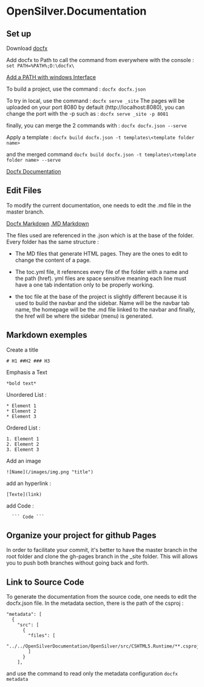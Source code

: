 # OpenSilver.Documentation

## Set up
Download [docfx](https://github.com/dotnet/docfx/releases)

Add docfx to Path to call the command from everywhere with the console :
 `set PATH=%PATH%;D:\docfx\`

[Add a PATH with windows Interface](https://www.computerhope.com/issues/ch000549.htm#:~:text=In%20the%20Advanced%20section%2C%20click,want%20the%20computer%20to%20access.)

To build a project, use the command :
`docfx docfx.json`

To try in local, use the command :
`docfx serve _site`
The pages will be uploaded on your port 8080 by default (http://localhost:8080), you can change the port with the -p such as :
`docfx serve _site -p 8081`

finally, you can merge the 2 commands with :
`docfx docfx.json --serve`

Apply a template :
`docfx build docfx.json -t templates\<template folder name>`

and the merged command
`docfx build docfx.json -t templates\<template folder name> --serve`

[Docfx Documentation](https://dotnet.github.io/docfx/tutorial/walkthrough/walkthrough_create_a_docfx_project.html)


## Edit Files
To modify the current documentation, one needs to edit the .md file in the master branch.

[Docfx Markdown](https://daringfireball.net/projects/markdown/basics)
[.MD Markdown](https://markdownmonster.west-wind.com/docs/_53e0pnhea.htm)

The files used are referenced in the .json which is at the base of the folder. Every folder has the same structure :

* The MD files that generate HTML pages. They are the ones to edit to change the content of a page.

* The toc.yml file, it references every file of the folder with a name and the path (href). yml files are space sensitive meaning each line must have a one tab indentation only to be properly working.

* the toc file at the base of the project is slightly different because it is used to build the navbar and the sidebar. Name will be the navbar tab name, the homepage will be the .md file linked to the navbar and finally, the href will be where the sidebar (menu) is generated.

## Markdown exemples
Create a title
```
# H1 ##H2 ### H3
```

Emphasis a Text
```
*bold text*
```

Unordered List :
```
* Element 1
* Element 2
* Element 3
```

Ordered List :
```
1. Element 1
2. Element 2
3. Element 3
```

Add an image
```
![Name](/images/img.png "title")
```

add an hyperlink :
```
[Texte](link)
```

add Code :
```
  ``` Code ```  
```

## Organize your project for github Pages
In order to facilitate your commit, it's better to have the master branch in the root folder and clone the gh-pages branch in the _site folder. This will allows you to push both branches without going back and forth.

## Link to Source Code
To generate the documentation from the source code, one needs to edit the docfx.json file. In the metadata section, there is the path of the csproj :
```
"metadata": [
  {
    "src": [
      {
        "files": [
          "../../OpenSilverDocumentation/OpenSilver/src/CSHTML5.Runtime/**.csproj"
        ]
      }
    ],
```

and use the command to read only the metadata configuration
`docfx metadata`
